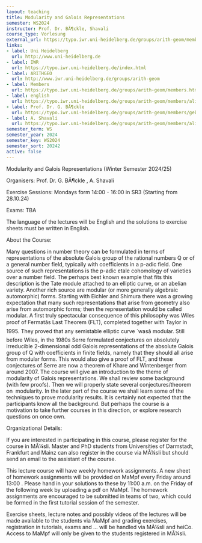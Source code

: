 ```yaml
---
layout: teaching
title: Modularity and Galois Representations
semester: WS2024
instructor: Prof. Dr. BÃ¶ckle, Shavali
course_type: Vorlesung
external_url: https://typo.iwr.uni-heidelberg.de/groups/arith-geom/members/alireza-shavali/modularity-and-galois-representations.html
links:
- label: Uni Heidelberg
  url: http://www.uni-heidelberg.de
- label: IWR
  url: https://typo.iwr.uni-heidelberg.de/index.html
- label: ARITHGEO
  url: http://www.iwr.uni-heidelberg.de/groups/arith-geom
- label: Members
  url: https://typo.iwr.uni-heidelberg.de/groups/arith-geom/members.html
- label: english
  url: https://typo.iwr.uni-heidelberg.de/groups/arith-geom/members/alireza-shavali/modularity-and-galois-representations.html
- label: Prof. Dr. G. BÃ¶ckle
  url: https://typo.iwr.uni-heidelberg.de/groups/arith-geom/members/gebhard-boeckle.html
- label: A. Shavali
  url: https://typo.iwr.uni-heidelberg.de/groups/arith-geom/members/alireza-shavali.html
semester_term: WS
semester_year: 2024
semester_key: WS2024
semester_sort: 20242
active: false
---
```

Modularity and Galois Representations (Winter Semester 2024/25)

Organisers: Prof. Dr. G. BÃ¶ckle , A. Shavali

Exercise Sessions: Mondays form 14:00 - 16:00 in SR3 (Starting from 28.10.24)

Exams: TBA

The language of the lectures will be English and the solutions to exercise sheets must be written in English.

About the Course:

Many questions in number theory can be formulated in terms of representations of the absolute Galois group of the rational numbers Q or of a general number field, typically with coefficients in a p-adic field. One source of such representations is the p-adic etale cohomology of varieties over a number field. The perhaps best known example that fits this description is the Tate module attached to an elliptic curve, or an abelian variety. Another rich source are modular (or more generally algebraic automorphic) forms. Starting with Eichler and Shimura there was a growing expectation that many such representations that arise from geometry also arise from automorphic forms; then the representation would be called modular. A first truly spectacular consequence of this philosophy was Wiles proof of Fermatâs Last Theorem (FLT), completed together with Taylor in 1995. They proved that any semistable elliptic curve `wasâ modular. Still before Wiles, in the 1980s Serre formulated conjectures on absolutely irreducible 2-dimensional odd Galois representations of the absolute Galois group of Q with coefficients in finite fields, namely that they should all arise from modular forms. This would also give a proof of FLT, and these conjectures of Serre are now a theorem of Khare and Wintenberger from around 2007. The course will give an introduction to the theme of modularity of Galois representations. We shall review some background (with few proofs). Then we will properly state several conjectures/theorem on  modularity. In the later part of the course we shall learn some of the techniques to prove modularity results. It is certainly not expected that the participants know all the background. But perhaps the course is a motivation to take further courses in this direction, or explore research questions on once own.

Organizational Details:

If you are interested in participating in this course, please register for the course in MÃ¼sli. Master and PhD students from Universities of Darmstadt, Frankfurt and Mainz can also register in the course via MÃ¼sli but should send an email to the assistant of the course.

This lecture course will have weekly homework assignments. A new sheet of homework assignments will be provided on MaMpf every Friday around 13:00 . Please hand in your solutions to these by 11:00 a.m. on the Friday of the following week by uploading a pdf on MaMpf. The homework assignments are encouraged to be submitted in teams of two, which could be formed in the first tutorial session of the semester.

Exercise sheets, lecture notes and possibly videos of the lectures will be made available to the students via MaMpf and grading exercises, registration in tutorials, exams and ... will be handled via MÃ¼sli and heiCo. Access to MaMpf will only be given to the students registered in MÃ¼sli.
